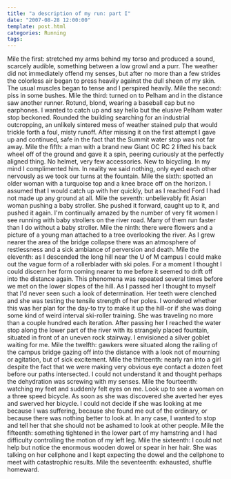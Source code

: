 ```yaml
---
title: "a description of my run: part I"
date: "2007-08-28 12:00:00"
template: post.html
categories: Running
tags: 
---
```


Mile the first: stretched my arms behind my torso and produced a sound, scarcely audible, something between a low growl and a purr. The weather did not immediately offend my senses, but after no more than a few strides the colorless air began to press heavily against the dull sheen of my skin. The usual muscles began to tense and I perspired heavily. Mile the second: piss in some bushes. Mile the third: turned on to Pelham and in the distance saw another runner. Rotund, blond, wearing a baseball cap but no earphones. I wanted to catch up and say hello but the elusive Pelham water stop beckoned. Rounded the building searching for an industrial outcropping, an unlikely sintered mess of weather stained pulp that would trickle forth a foul, misty runoff. After missing it on the first attempt I gave up and continued, safe in the fact that the Summit water stop was not far away. Mile the fifth: a man with a brand new Giant OC RC 2 lifted his back wheel off of the ground and gave it a spin, peering curiously at the perfectly aligned thing. No helmet, very few accessories. New to bicycling. In my mind I complimented him. In reality we said nothing, only eyed each other nervously as we took our turns at the fountain. Mile the sixth: spotted an older woman with a turquoise top and a knee brace off on the horizon. I assumed that I would catch up with her quickly, but as I reached Ford I had not made up any ground at all. Mile the seventh: unbelievably fit Asian woman pushing a baby stroller. She pushed it forward, caught up to it, and pushed it again. I'm continually amazed by the number of very fit women I see running with baby strollers on the river road. Many of them run faster than I do without a baby stroller. Mile the ninth: there were flowers and a picture of a young man attached to a tree overlooking the river. As I grew nearer the area of the bridge collapse there was an atmosphere of restlessness and a sick ambiance of perversion and death. Mile the eleventh: as I descended the long hill near the U of M campus I could make out the vague form of a rollerblader with ski poles. For a moment I thought I could discern her form coming nearer to me before it seemed to drift off into the distance again. This phenomena was repeated several times before we met on the lower slopes of the hill. As I passed her I thought to myself that I'd never seen such a look of determination. Her teeth were clenched and she was testing the tensile strength of her poles. I wondered whether this was her plan for the day-­to try to make it up the hill­-or if she was doing some kind of weird interval ski-roller training. She was traveling no more than a couple hundred each iteration. After passing her I reached the water stop along the lower part of the river with its strangely placed fountain, situated in front of an uneven rock stairway. I envisioned a silver goblet waiting for me. Mile the twelfth: gawkers were situated along the railing of the campus bridge gazing off into the distance with a look not of mourning or agitation, but of sick excitement. Mile the thirteenth: nearly ran into a girl despite the fact that we were making very obvious eye contact a dozen feet before our paths intersected. I could not understand it and thought perhaps the dehydration was screwing with my senses. Mile the fourteenth: watching my feet and suddenly felt eyes on me. Look up to see a woman on a three speed bicycle. As soon as she was discovered she averted her eyes and swerved her bicycle. I could not decide if she was looking at me because I was suffering, because she found me out of the ordinary, or because there was nothing better to look at. In any case, I wanted to stop and tell her that she should not be ashamed to look at other people. Mile the fifteenth: something tightened in the lower part of my hamstring and I had difficulty controlling the motion of my left leg. Mile the sixteenth: I could not help but notice the enormous wooden dowel or spear in her hair. She was talking on her cellphone and I kept expecting the dowel and the cellphone to meet with catastrophic results. Mile the seventeenth: exhausted, shuffle homeward.
